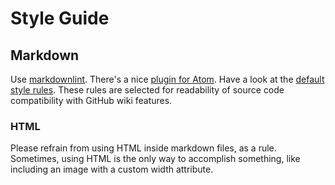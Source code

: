 # Style Guide

## Markdown

Use [markdownlint](https://github.com/DavidAnson/markdownlint). There's a nice [plugin
for Atom](https://atom.io/packages/linter-markdownlint). Have a look at the [default
style rules](https://github.com/DavidAnson/markdownlint#rules--aliases). These
rules are selected for readability of source code compatibility with GitHub
wiki features.

### HTML

Please refrain from using HTML inside markdown files, as a rule. Sometimes,
using HTML is the only way to accomplish something, like including an image with
a custom width attribute.
